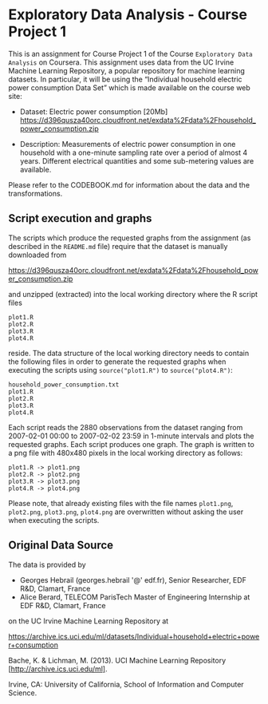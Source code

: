# Exploratory Data Analysis - Course Project 1

This is an assignment for Course Project 1 of the Course `Exploratory Data Analysis` on Coursera.
This assignment uses data from the UC Irvine Machine Learning Repository, a popular repository for machine learning datasets. In particular, it will be using the “Individual household electric power consumption Data Set” which is made available on the course web site:

* Dataset: Electric power consumption [20Mb]
  https://d396qusza40orc.cloudfront.net/exdata%2Fdata%2Fhousehold_power_consumption.zip

* Description: Measurements of electric power consumption in one household with a one-minute sampling rate over a period of almost 4 years. Different electrical quantities and some sub-metering values are available.

Please refer to the CODEBOOK.md for information about the data and the transformations.

## Script execution and graphs

The scripts which produce the requested graphs from the assignment (as described in the `README.md` file) require that the dataset is manually downloaded from

https://d396qusza40orc.cloudfront.net/exdata%2Fdata%2Fhousehold_power_consumption.zip

and unzipped (extracted) into the local working directory where the R script files

    plot1.R
    plot2.R
    plot3.R
    plot4.R

reside. The data structure of the local working directory needs to contain the following files in order to generate the requested graphs when executing the scripts using `source("plot1.R")` to `source("plot4.R")`:

    household_power_consumption.txt
    plot1.R
    plot2.R
    plot3.R
    plot4.R

Each script reads the 2880 observations from the dataset ranging from 2007-02-01 00:00 to 2007-02-02 23:59 in 1-minute intervals and plots the requested graphs. Each script produces one graph. The graph is written to a png file with 480x480 pixels in the local working directory as follows:

    plot1.R -> plot1.png
    plot2.R -> plot2.png
    plot3.R -> plot3.png
    plot4.R -> plot4.png

Please note, that already existing files with the file names `plot1.png`, `plot2.png`, `plot3.png`, `plot4.png` are overwritten without asking the user when executing the scripts.

## Original Data Source

The data is provided by 

* Georges Hebrail (georges.hebrail '@' edf.fr), Senior Researcher, EDF R&D, Clamart, France
* Alice Berard, TELECOM ParisTech Master of Engineering Internship at EDF R&D, Clamart, France

on the UC Irvine Machine Learning Repository at

https://archive.ics.uci.edu/ml/datasets/Individual+household+electric+power+consumption

Bache, K. & Lichman, M. (2013). UCI Machine Learning Repository [http://archive.ics.uci.edu/ml]. 

Irvine, CA: University of California, School of Information and Computer Science.
